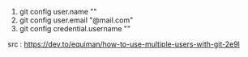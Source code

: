 
1. git config user.name "<user>"
2. git config user.email "<user>@mail.com"
3. git config credential.username "<user>"

src : https://dev.to/equiman/how-to-use-multiple-users-with-git-2e9l